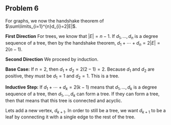 ## Problem 6
For graphs, we now the handshake theorem of $\sum\limits_{i=1}^{n}d_{i}=2|E|$.

**First Direction**
For trees, we know that $|E|=n-1$.
If $d_{1},\dots,d_{n}$ is a degree sequence of a tree, then by the handshake theorem, $d_{1}+\cdots+d_{n}=2|E|=2(n-1)$.

**Second Direction**
We proceed by induction.

**Base Case:**
If $n=2$, then $d_{1}+d_{2}=2(2-1)=2$. Because $d_{1}$ and $d_{2}$ are positive, they must be $d_{1}=1$ and $d_{2}=1$. This is a tree.

**Inductive Step:**
If $d_{1}+\cdots+d_{k}=2(k-1)$ means that $d_{1},\dots,d_{k}$ is a degree sequence of a tree, then $d_{1},\dots,d_{k}$ can form a tree. If they can form a tree, then that means that this tree is connected and acyclic.

Lets add a new vertex, $d_{k+1}$. In order to still be a tree, we want $d_{k+1}$ to be a leaf by connecting it with a single edge to the rest of the tree.


